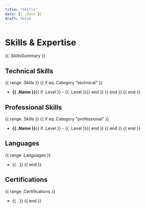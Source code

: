 ```yaml
---
title: "Skills"
date: {{ .Date }}
draft: false
---
```


# Skills & Expertise

{{ .SkillsSummary }}

## Technical Skills

{{ range .Skills }}
{{ if eq .Category "technical" }}
- **{{ .Name }}**{{ if .Level }} - {{ .Level }}{{ end }}
{{ end }}
{{ end }}

## Professional Skills

{{ range .Skills }}
{{ if eq .Category "professional" }}
- **{{ .Name }}**{{ if .Level }} - {{ .Level }}{{ end }}
{{ end }}
{{ end }}

## Languages

{{ range .Languages }}
- {{ . }}
{{ end }}

## Certifications

{{ range .Certifications }}
- {{ . }}
{{ end }}
